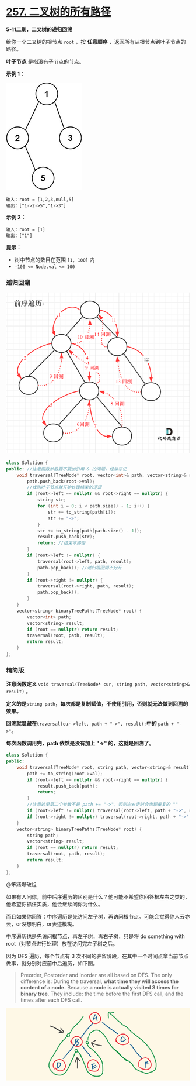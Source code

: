 # [257. 二叉树的所有路径](https://leetcode-cn.com/problems/binary-tree-paths/)

**5-11二刷，二叉树的递归回溯**

给你一个二叉树的根节点 `root` ，按 **任意顺序** ，返回所有从根节点到叶子节点的路径。

**叶子节点** 是指没有子节点的节点。

**示例 1：**

![img](../../Images/9.二叉树的所有路径.assets/paths-tree.jpg)

```
输入：root = [1,2,3,null,5]
输出：["1->2->5","1->3"]
```

**示例 2：**

```
输入：root = [1]
输出：["1"]
```

**提示：**

- 树中节点的数目在范围 `[1, 100]` 内
- `-100 <= Node.val <= 100`

### 递归回溯

![257.二叉树的所有路径](../../Images/9.二叉树的所有路径.assets/20210204151702443.png)

```c++
class Solution {
public: //注意函数参数要不要加引用 & 的问题，经常忘记
    void traversal(TreeNode* root, vector<int>& path, vector<string>& result) {
        path.push_back(root->val);
        //找到叶子节点就开始处理结束的逻辑
        if (root->left == nullptr && root->right == nullptr) {
            string str;
            for (int i = 0; i < path.size() - 1; i++) {
                str += to_string(path[i]);
                str += "->";
            }
            str += to_string(path[path.size() - 1]);
            result.push_back(str);
            return; //结束本路径
        }
        if (root->left != nullptr) {
            traversal(root->left, path, result);
            path.pop_back(); //递归跟回溯不分开
        }
        if (root->right != nullptr) {
            traversal(root->right, path, result);
            path.pop_back();
        }
    }
    vector<string> binaryTreePaths(TreeNode* root) {
        vector<int> path;
        vector<string> result;
        if (root == nullptr) return result;
        traversal(root, path, result);
        return result;
    }
};
```

### 精简版

**注意函数定义** `void traversal(TreeNode* cur, string path, vector<string>& result)` 。

**定义的是**`string path`**，每次都是复制赋值，不使用引用，否则就无法做到回溯的效果。**

**回溯就隐藏在**`traversal(cur->left, path + "->", result);`**中的** `path + "->"`。 

**每次函数调用完，path 依然是没有加上 "->" 的，这就是回溯了。**

```c++
class Solution {
public:
    void traversal(TreeNode* root, string path, vector<string>& result) {
        path += to_string(root->val);
        if (root->left == nullptr && root->right == nullptr) {
            result.push_back(path);
            return;
        }
        //注意这里第二个参数不是 path += "->"，否则向右走时会出现重复的 ""
        if (root->left != nullptr) traversal(root->left, path + "->", result);
        if (root->right != nullptr) traversal(root->right, path + "->", result);
    }
    vector<string> binaryTreePaths(TreeNode* root) {
        string path;
        vector<string> result;
        if (root == nullptr) return result;
        traversal(root, path, result);
        return result;
    }
};
```

@笨猪爆破组

如果有人问你，前中后序遍历的区别是什么？他可能不希望你回答根左右之类的，他希望你抓住实质，他会继续问你为什么。

而且如果你回答：中序遍历是先访问左子树，再访问根节点。可能会觉得你人云亦云，or没想明白，or表述模糊。

中序遍历也是先访问根节点，再左子树，再右子树，只是将 do something with root（对节点进行处理）放在访问完左子树之后。

因为 DFS 遍历，每个节点有 3 次不同的驻留阶段，在其中一个时间点拿当前节点做事，就分别对应前中后遍历，如下图。

> Preorder, Postorder and Inorder are all based on DFS.
> The only difference is:
> During the traversal, **what time they will access the content of a node.**
> Because **a node is actually visited 3 times for binary tree**. They include: the time before the first DFS call, and the times after each DFS call.

![image.png](../../Images/9.二叉树的所有路径.assets/1599184728-AqBtlw-image.png)